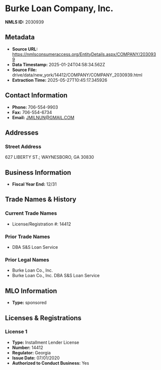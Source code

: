 # Burke Loan Company, Inc.

**NMLS ID:** 2030939

## Metadata
- **Source URL:** https://nmlsconsumeraccess.org/EntityDetails.aspx/COMPANY/2030939
- **Data Timestamp:** 2025-01-24T04:58:34.562Z
- **Source File:** drive/data/new_york/14412/COMPANY/COMPANY_2030939.html
- **Extraction Time:** 2025-05-27T10:45:17.345926

## Contact Information
- **Phone:** 706-554-9903
- **Fax:** 706-554-6734
- **Email:** JMILNUN@GMAIL.COM

## Addresses
### Street Address
627 LIBERTY ST.; WAYNESBORO, GA 30830

## Business Information
- **Fiscal Year End:** 12/31

## Trade Names & History
### Current Trade Names
- License/Registration #: 14412

### Prior Trade Names
- DBA S&S Loan Service

### Prior Legal Names
- Burke Loan Co., Inc.
- Burke Loan Co., Inc. DBA S&S Loan Service

## MLO Information
- **Type:** sponsored

## Licenses & Registrations

### License 1
- **Type:** Installment Lender License
- **Number:** 14412
- **Regulator:** Georgia
- **Issue Date:** 07/01/2020
- **Authorized to Conduct Business:** Yes
